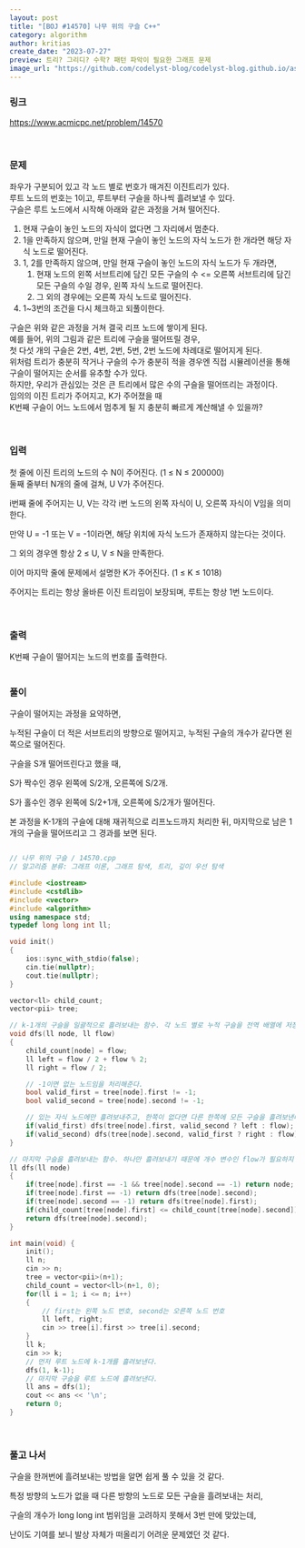 ```yaml
---
layout: post
title: "[BOJ #14570] 나무 위의 구슬 C++"
category: algorithm
author: kritias
create_date: "2023-07-27"
preview: 트리? 그리디? 수학? 패턴 파악이 필요한 그래프 문제
image_url: "https://github.com/codelyst-blog/codelyst-blog.github.io/assets/50093609/57af98b5-81f4-4378-9a93-aecf8a55aaa1"
---
```


### 링크

<a href= "https://www.acmicpc.net/problem/14570">https://www.acmicpc.net/problem/14570</a>

<br>

### 문제

좌우가 구분되어 있고 각 노드 별로 번호가 매겨진 이진트리가 있다.  
루트 노드의 번호는 1이고, 루트부터 구슬을 하나씩 흘려보낼 수 있다.  
구슬은 루트 노드에서 시작해 아래와 같은 과정을 거쳐 떨어진다.  

1. 현재 구슬이 놓인 노드의 자식이 없다면 그 자리에서 멈춘다.  
2. 1을 만족하지 않으며, 만일 현재 구슬이 놓인 노드의 자식 노드가 한 개라면 해당 자식 노드로 떨어진다.
3. 1, 2를 만족하지 않으며, 만일 현재 구슬이 놓인 노드의 자식 노드가 두 개라면,  
    1. 현재 노드의 왼쪽 서브트리에 담긴 모든 구슬의 수 <= 오른쪽 서브트리에 담긴 모든 구슬의 수일 경우, 왼쪽 자식 노드로 떨어진다.  
    2. 그 외의 경우에는 오른쪽 자식 노드로 떨어진다.  
4. 1~3번의 조건을 다시 체크하고 되풀이한다.  

구슬은 위와 같은 과정을 거쳐 결국 리프 노드에 쌓이게 된다.  
예를 들어, 위의 그림과 같은 트리에 구슬을 떨어뜨릴 경우,  
첫 다섯 개의 구슬은 2번, 4번, 2번, 5번, 2번 노드에 차례대로 떨어지게 된다.  
위처럼 트리가 충분히 작거나 구슬의 수가 충분히 적을 경우엔 직접 시뮬레이션을 통해  
구슬이 떨어지는 순서를 유추할 수가 있다.  
하지만, 우리가 관심있는 것은 큰 트리에서 많은 수의 구슬을 떨어뜨리는 과정이다.  
임의의 이진 트리가 주어지고, K가 주어졌을 때  
K번째 구슬이 어느 노드에서 멈추게 될 지 충분히 빠르게 계산해낼 수 있을까?  

<br>

### 입력

첫 줄에 이진 트리의 노드의 수 N이 주어진다. (1 ≤ N ≤ 200000)  
둘째 줄부터 N개의 줄에 걸쳐, U V가 주어진다.

i번째 줄에 주어지는 U, V는 각각 i번 노드의 왼쪽 자식이 U, 오른쪽 자식이 V임을 의미한다.

만약 U = -1 또는 V = -1이라면, 해당 위치에 자식 노드가 존재하지 않는다는 것이다.

그 외의 경우엔 항상 2 ≤ U, V ≤ N을 만족한다.

이어 마지막 줄에 문제에서 설명한 K가 주어진다. (1 ≤ K ≤ 1018)

주어지는 트리는 항상 올바른 이진 트리임이 보장되며, 루트는 항상 1번 노드이다.

<br>

### 출력

K번째 구슬이 떨어지는 노드의 번호를 출력한다.  
<br>

### 풀이

구슬이 떨어지는 과정을 요약하면,  

누적된 구슬이 더 적은 서브트리의 방향으로 떨어지고, 누적된 구슬의 개수가 같다면 왼쪽으로 떨어진다.  

구슬을 S개 떨어뜨린다고 했을 때,  

S가 짝수인 경우 왼쪽에 S/2개, 오른쪽에 S/2개.  

S가 홀수인 경우 왼쪽에 S/2+1개, 오른쪽에 S/2개가 떨어진다. 

본 과정을 K-1개의 구슬에 대해 재귀적으로 리프노드까지 처리한 뒤, 마지막으로 남은 1개의 구슬을 떨어뜨리고 그 경과를 보면 된다.  

```c++

// 나무 위의 구슬 / 14570.cpp
// 알고리즘 분류: 그래프 이론, 그래프 탐색, 트리, 깊이 우선 탐색

#include <iostream>
#include <cstdlib>
#include <vector>
#include <algorithm>
using namespace std;
typedef long long int ll;

void init()
{
	ios::sync_with_stdio(false);
	cin.tie(nullptr);
	cout.tie(nullptr);
}

vector<ll> child_count;
vector<pii> tree;

// k-1개의 구슬을 일괄적으로 흘려보내는 함수. 각 노드 별로 누적 구슬을 전역 배열에 저장해주므로 리턴값이 필요없다.
void dfs(ll node, ll flow)
{
	child_count[node] = flow;
	ll left = flow / 2 + flow % 2;
	ll right = flow / 2;

    // -1이면 없는 노드임을 처리해준다.
	bool valid_first = tree[node].first != -1;
	bool valid_second = tree[node].second != -1;

    // 있는 자식 노드에만 흘려보내주고, 한쪽이 없다면 다른 한쪽에 모든 구슬을 흘려보낸다.
	if(valid_first) dfs(tree[node].first, valid_second ? left : flow);
	if(valid_second) dfs(tree[node].second, valid_first ? right : flow);
}

// 마지막 구슬을 흘려보내는 함수. 하나만 흘려보내기 때문에 개수 변수인 flow가 필요하지 않다.
ll dfs(ll node)
{
	if(tree[node].first == -1 && tree[node].second == -1) return node;
	if(tree[node].first == -1) return dfs(tree[node].second);
	if(tree[node].second == -1) return dfs(tree[node].first);
	if(child_count[tree[node].first] <= child_count[tree[node].second]) return dfs(tree[node].first);
	return dfs(tree[node].second);
}

int main(void) {
	init();
	ll n;
	cin >> n;
	tree = vector<pii>(n+1);
	child_count = vector<ll>(n+1, 0);
	for(ll i = 1; i <= n; i++)
	{
        // first는 왼쪽 노드 번호, second는 오른쪽 노드 번호
		ll left, right;
		cin >> tree[i].first >> tree[i].second;
	}
	ll k;
	cin >> k;
    // 먼저 루트 노드에 k-1개를 흘려보낸다.
	dfs(1, k-1);
    // 마지막 구슬을 루트 노드에 흘려보낸다.
	ll ans = dfs(1);
	cout << ans << '\n';
	return 0;
}

```

<br>

### 풀고 나서

구슬을 한꺼번에 흘려보내는 방법을 알면 쉽게 풀 수 있을 것 같다.  

특정 방향의 노드가 없을 때 다른 방향의 노드로 모든 구슬을 흘려보내는 처리,  

구슬의 개수가 long long int 범위임을 고려하지 못해서 3번 만에 맞았는데,  

난이도 기여를 보니 발상 자체가 떠올리기 어려운 문제였던 것 같다.